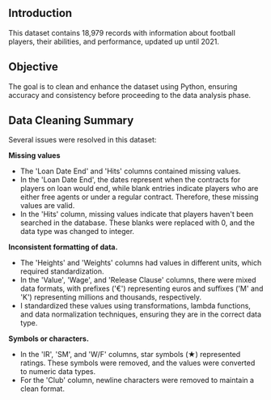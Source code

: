 Introduction
-
This dataset contains 18,979 records with information about football players, their abilities, and performance, updated up until 2021.

Objective
-
The goal is to clean and enhance the dataset using Python, ensuring accuracy and consistency before proceeding to the data analysis phase.

Data Cleaning Summary
-

Several issues were resolved in this dataset:


**Missing values**
  
- The 'Loan Date End' and 'Hits' columns contained missing values.
- In the 'Loan Date End', the dates represent when the contracts for players on loan would end, while blank entries indicate players who are either free agents or under a regular contract. Therefore, these missing values are valid.
- In the 'Hits' column, missing values indicate that players haven't been searched in the database. These blanks were replaced with 0, and the data type was changed to integer.
  
**Inconsistent formatting of data.**
  
- The 'Heights' and 'Weights' columns had values in different units, which required standardization.
- In the 'Value', 'Wage', and 'Release Clause' columns, there were mixed data formats, with prefixes ('€') representing euros and suffixes ('M' and 'K') representing millions and thousands, respectively.
- I standardized these values using transformations, lambda functions, and data normalization techniques, ensuring they are in the correct data type.

  
**Symbols or characters.**

- In the 'IR', 'SM', and 'W/F' columns, star symbols (★) represented ratings. These symbols were removed, and the values were converted to numeric data types.
- For the 'Club' column, newline characters were removed to maintain a clean format.





